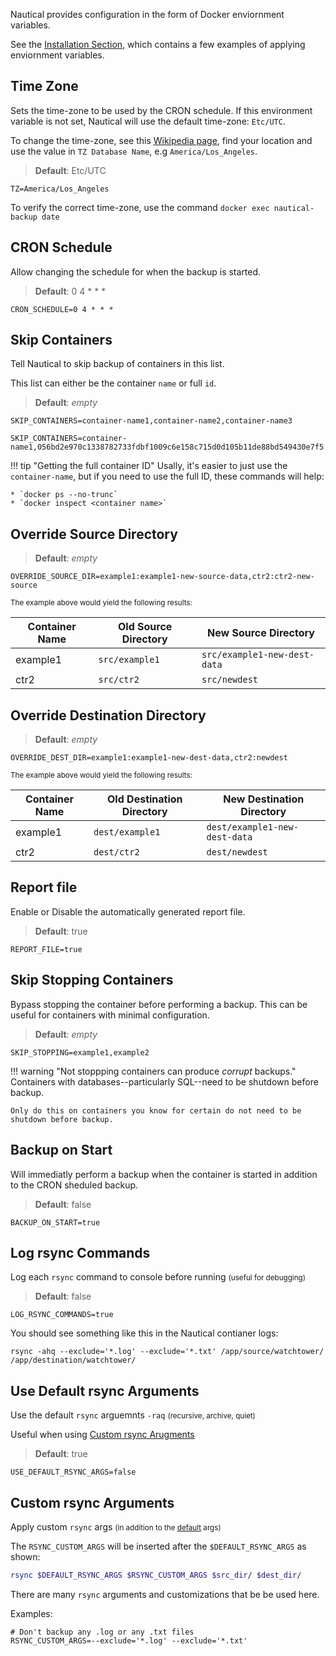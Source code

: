 Nautical provides configuration in the form of Docker enviornment variables.

See the [Installation Section](./installation.md), which contains a few examples of applying enviornment variables.

## Time Zone

Sets the time-zone to be used by the CRON schedule. If this environment variable is not set, Nautical will use the default time-zone: `Etc/UTC`.

To change the time-zone, see this [Wikipedia page](https://en.wikipedia.org/wiki/List_of_tz_database_time_zones), find your location and use the value in `TZ Database Name`, e.g `America/Los_Angeles`.

> **Default**: Etc/UTC

```properties
TZ=America/Los_Angeles
```
To verify the correct time-zone, use the command `docker exec nautical-backup date`

## CRON Schedule
Allow changing the schedule for when the backup is started.

> **Default**: 0 4 * * *

```properties
CRON_SCHEDULE=0 4 * * *
```

## Skip Containers
Tell Nautical to skip backup of containers in this list.

This list can either be the container `name` or full `id`.

> **Default**: *empty*

```properties
SKIP_CONTAINERS=container-name1,container-name2,container-name3
```
```properties
SKIP_CONTAINERS=container-name1,056bd2e970c1338782733fdbf1009c6e158c715d0d105b11de88bd549430e7f5
```
!!! tip "Getting the full container ID"
    Usally, it's easier to just use the `container-name`, but if you need to use the full ID, these commands will help:

    * `docker ps --no-trunc`
    * `docker inspect <container name>`

## Override Source Directory

> **Default**: *empty*

```properties
OVERRIDE_SOURCE_DIR=example1:example1-new-source-data,ctr2:ctr2-new-source
```
<small> The example above would yield the following results:</small>

| Container Name | Old Source Directory | New Source Directory         |
| -------------- | -------------------- | ---------------------------- |
| example1       | `src/example1`       | `src/example1-new-dest-data` |
| ctr2           | `src/ctr2`           | `src/newdest`                |

## Override Destination Directory

> **Default**: *empty*

```properties
OVERRIDE_DEST_DIR=example1:example1-new-dest-data,ctr2:newdest
```

<small> The example above would yield the following results:</small>

| Container Name | Old Destination Directory | New Destination Directory     |
| -------------- | ------------------------- | ----------------------------- |
| example1       | `dest/example1`           | `dest/example1-new-dest-data` |
| ctr2           | `dest/ctr2`               | `dest/newdest`                |


## Report file
Enable or Disable the automatically generated report file.

> **Default**: true

```properties
REPORT_FILE=true
```

## Skip Stopping Containers
Bypass stopping the container before performing a backup. This can be useful for containers with minimal configuration.

> **Default**: *empty*

```properties
SKIP_STOPPING=example1,example2
```
!!! warning "Not stoppping containers can produce *corrupt* backups."
    Containers with databases--particularly SQL--need to be shutdown before backup.

    Only do this on containers you know for certain do not need to be shutdown before backup.

## Backup on Start
Will immediatly perform a backup when the container is started in addition to the CRON sheduled backup.

> **Default**: false

```properties
BACKUP_ON_START=true
```

## Log rsync Commands

Log each `rsync` command to console before running <small>(useful for debugging)</small>

> **Default**: false

```properties
LOG_RSYNC_COMMANDS=true
```
You should see something like this in the Nautical contianer logs:
```console
rsync -ahq --exclude='*.log' --exclude='*.txt' /app/source/watchtower/ /app/destination/watchtower/
```

## Use Default rsync Arguments

Use the default `rsync` arguemnts `-raq` <small>(recursive, archive, quiet)</small>

Useful when using [Custom rsync Arugments](#custom-rsync-arguments)

> **Default**: true

```properties
USE_DEFAULT_RSYNC_ARGS=false
```

## Custom rsync Arguments
Apply custom `rsync` args <small>(in addition to the [default](#use-default-rsync-arguments) args)</small>

The `RSYNC_CUSTOM_ARGS` will be inserted after the `$DEFAULT_RSYNC_ARGS` as shown:
```bash
rsync $DEFAULT_RSYNC_ARGS $RSYNC_CUSTOM_ARGS $src_dir/ $dest_dir/
```


There are many `rsync` arguments and customizations that be be used here.

Examples:
```properties
# Don't backup any .log or any .txt files
RSYNC_CUSTOM_ARGS=--exclude='*.log' --exclude='*.txt'
```

<br>
<br>